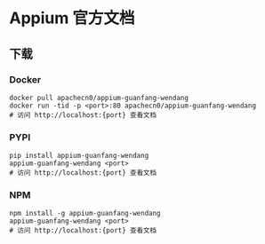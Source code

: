 # Appium 官方文档

## 下载

### Docker

```
docker pull apachecn0/appium-guanfang-wendang
docker run -tid -p <port>:80 apachecn0/appium-guanfang-wendang
# 访问 http://localhost:{port} 查看文档
```

### PYPI

```
pip install appium-guanfang-wendang
appium-guanfang-wendang <port>
# 访问 http://localhost:{port} 查看文档
```

### NPM

```
npm install -g appium-guanfang-wendang
appium-guanfang-wendang <port>
# 访问 http://localhost:{port} 查看文档
```